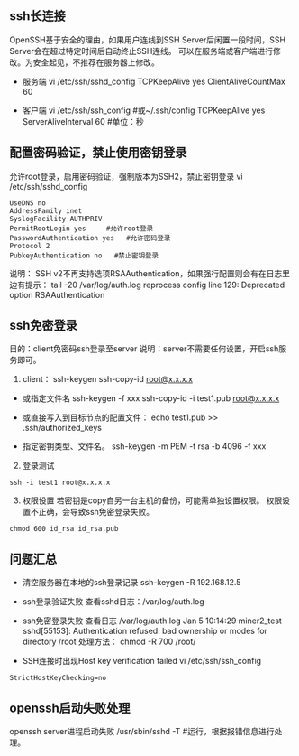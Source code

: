 

## ssh长连接  
OpenSSH基于安全的理由，如果用户连线到SSH Server后闲置一段时间，SSH Server会在超过特定时间后自动终止SSH连线。
可以在服务端或客户端进行修改。为安全起见，不推荐在服务器上修改。

- 服务端
vi /etc/ssh/sshd_config
TCPKeepAlive yes
ClientAliveCountMax 60

- 客户端
vi /etc/ssh/ssh_config  #或~/.ssh/config
TCPKeepAlive yes
ServerAliveInterval 60   #单位：秒


## 配置密码验证，禁止使用密钥登录  
允许root登录，启用密码验证，强制版本为SSH2，禁止密钥登录
vi /etc/ssh/sshd_config
```
UseDNS no
AddressFamily inet
SyslogFacility AUTHPRIV
PermitRootLogin yes     #允许root登录
PasswordAuthentication yes   #允许密码登录
Protocol 2    
PubkeyAuthentication no   #禁止密钥登录
```
说明：
SSH v2不再支持选项RSAAuthentication，如果强行配置则会有在日志里边有提示：
tail -20 /var/log/auth.log
reprocess config line 129: Deprecated option RSAAuthentication

##  ssh免密登录  
目的：client免密码ssh登录至server
说明：server不需要任何设置，开启ssh服务即可。

1. client：
ssh-keygen
ssh-copy-id  root@x.x.x.x

- 或指定文件名
ssh-keygen -f xxx
ssh-copy-id -i test1.pub root@x.x.x.x

- 或直接写入到目标节点的配置文件：
echo test1.pub >> .ssh/authorized_keys

- 指定密钥类型、文件名。
ssh-keygen -m PEM -t rsa -b 4096 -f xxx

2. 登录测试
```
ssh -i test1 root@x.x.x.x
```
3. 权限设置
若密钥是copy自另一台主机的备份，可能需单独设置权限。
权限设置不正确，会导致ssh免密登录失败。
```
chmod 600 id_rsa id_rsa.pub
```

## 问题汇总  
- 清空服务器在本地的ssh登录记录
ssh-keygen -R 192.168.12.5
&nbsp;

- ssh登录验证失败
查看sshd日志：/var/log/auth.log
&nbsp;

- ssh免密登录失败
查看日志 /var/log/auth.log
Jan  5 10:14:29 miner2_test sshd[55153]: Authentication refused: bad ownership or modes for directory /root
处理方法： chmod -R 700 /root/
&nbsp;

- SSH连接时出现Host key verification failed
vi /etc/ssh/ssh_config
```
StrictHostKeyChecking=no
```
## openssh启动失败处理 
openssh server进程启动失败
/usr/sbin/sshd -T   #运行，根据报错信息进行处理。